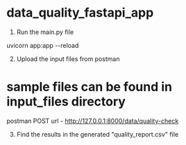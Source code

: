 # data_quality_fastapi_app

1. Run the main.py file

uvicorn app:app --reload

2. Upload the input files from postman 

# sample files can be found in input_files directory

postman POST url - http://127.0.0.1:8000/data/quality-check

3. Find the results in the generated "quality_report.csv" file

